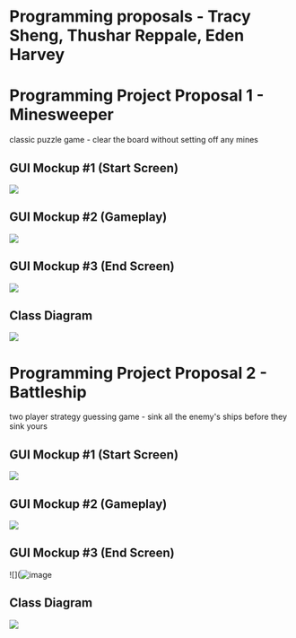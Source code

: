 # Programming proposals - Tracy Sheng, Thushar Reppale, Eden Harvey

# Programming Project Proposal 1 - Minesweeper
classic puzzle game - clear the board without setting off any mines

## GUI Mockup #1 (Start Screen)
![](https://github.com/tracyddsheng/ProgrammingProject/blob/main/images/minesweeperStart.png)

## GUI Mockup #2 (Gameplay)
![](https://github.com/tracyddsheng/ProgrammingProject/blob/main/images/Untitled%20Diagram.drawio.png)

## GUI Mockup #3 (End Screen)
![](https://github.com/tracyddsheng/ProgrammingProject/blob/main/images/Untitled%20Diagram.jpg)

## Class Diagram

![](https://github.com/tracyddsheng/ProgrammingProject/blob/main/images/MS%20class%20diagram.drawio.png?raw=tru![])
# Programming Project Proposal 2 - Battleship
two player strategy guessing game - sink all the enemy's ships before they sink yours

## GUI Mockup #1 (Start Screen)
![](https://github.com/tracyddsheng/ProgrammingProject/blob/main/images/battleshipStart.drawio.png)

## GUI Mockup #2 (Gameplay)
![](https://github.com/tracyddsheng/ProgrammingProject/blob/main/images/battleshipGameplay.png)

## GUI Mockup #3 (End Screen)
![](![image](https://user-images.githubusercontent.com/89171978/161113747-bdcfe07e-c4c4-465d-b2ed-91b93d9b5923.png)
## Class Diagram
![](https://github.com/tracyddsheng/ProgrammingProject/blob/main/images/battleshipDiagram.png)
